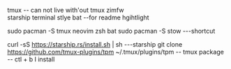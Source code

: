 tmux -- can not live with'out tmux
zimfw  
starship terminal stlye
bat --for readme hgihtlight

sudo pacman -S tmux neovim zsh bat
sudo pacman -S stow ---shortcut

curl -sS https://starship.rs/install.sh | sh ---starship
git clone https://github.com/tmux-plugins/tpm ~/.tmux/plugins/tpm -- tmux package -- ctl + b I install
